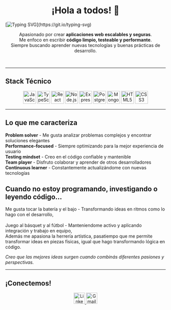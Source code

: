 <h1 align="center">¡Hola a todos! 👋</h1>

[![Typing SVG](https://readme-typing-svg.demolab.com/?lines=Soy%2C+Cristian+Farias;Desarrollador+de+Software.)](https://git.io/typing-svg)

<p align="center">Apasionado por crear <strong>aplicaciones web escalables y seguras</strong>.<br>
Me enfoco en escribir <strong>código limpio, testeable y performante</strong>.<br>
Siempre buscando aprender nuevas tecnologías y buenas prácticas de desarrollo.</p><br> 

---

## Stack Técnico

<div align="center">
    <img src="https://cdn.jsdelivr.net/gh/devicons/devicon/icons/javascript/javascript-original.svg" height="40" alt="JavaScript"/>
    <img src="https://cdn.jsdelivr.net/gh/devicons/devicon/icons/typescript/typescript-original.svg" height="40" alt="TypeScript"/>
    <img src="https://cdn.jsdelivr.net/gh/devicons/devicon/icons/react/react-original.svg" height="40" alt="React"/>
    <img src="https://cdn.jsdelivr.net/gh/devicons/devicon/icons/nodejs/nodejs-original.svg" height="40" alt="Node.js"/>
    <img src="https://cdn.jsdelivr.net/gh/devicons/devicon/icons/express/express-original.svg" height="40" alt="Express"/>
    <img src="https://cdn.jsdelivr.net/gh/devicons/devicon/icons/postgresql/postgresql-original.svg" height="40" alt="PostgreSQL"/>
    <img src="https://cdn.jsdelivr.net/gh/devicons/devicon/icons/mongodb/mongodb-original.svg" height="40" alt="MongoDB"/>
    <img src="https://cdn.jsdelivr.net/gh/devicons/devicon/icons/html5/html5-original.svg" height="40" alt="HTML5"/>
    <img src="https://cdn.jsdelivr.net/gh/devicons/devicon/icons/css3/css3-original.svg" height="40" alt="CSS3"/>
</div>

---

 ## Lo que me caracteriza

**Problem solver** - Me gusta analizar problemas complejos y encontrar soluciones elegantes  
**Performance-focused** - Siempre optimizando para la mejor experiencia de usuario  
**Testing mindset** - Creo en el código confiable y mantenible  
**Team player** - Disfruto colaborar y aprender de otros desarrolladores  
**Continuous learner** - Constantemente actualizándome con nuevas tecnologías 

## Cuando no estoy programando, investigando o leyendo código... 

Me gusta tocar la batería y el bajo - Transformando ideas en ritmos como lo hago con el desarrollo,<br>  
Juego al básquet y al fútbol - Manteniendome activo y aplicando integración y trabajo en equipo,<br>
Además me apasiona la herrería artística, pasatiempo que me permite transformar ideas en piezas físicas, igual que hago transformando lógica en código. 

*Creo que las mejores ideas surgen cuando combinás diferentes pasiones y perspectivas.*

---
  
## ¡Conectemos!

<div align="center">
  <a href="https://linkedin.com/in/cristian-farias" target="_blank">
    <img src="https://img.shields.io/static/v1?message=LinkedIn&logo=linkedin&label=&color=0077B5&logoColor=white&labelColor=&style=for-the-badge" height="35" alt="LinkedIn"/>
  </a>
  <a href="mailto:cristian.farias.martin@gmail.com" target="_blank">
    <img src="https://img.shields.io/static/v1?message=Gmail&logo=gmail&label=&color=D14836&logoColor=white&labelColor=&style=for-the-badge" height="35" alt="Gmail"/>
  </a>
</div>
